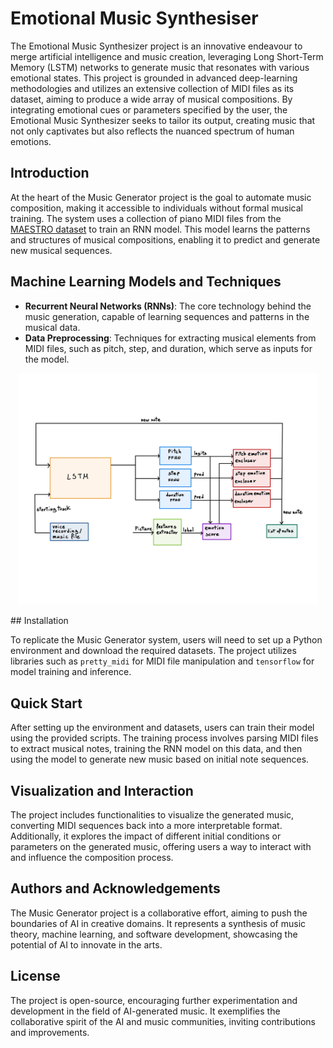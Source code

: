 # Emotional Music Synthesiser

The Emotional Music Synthesizer project is an innovative endeavour to merge artificial intelligence and music creation, leveraging Long Short-Term Memory (LSTM) networks to generate music that resonates with various emotional states. This project is grounded in advanced deep-learning methodologies and utilizes an extensive collection of MIDI files as its dataset, aiming to produce a wide array of musical compositions. By integrating emotional cues or parameters specified by the user, the Emotional Music Synthesizer seeks to tailor its output, creating music that not only captivates but also reflects the nuanced spectrum of human emotions.


## Introduction

At the heart of the Music Generator project is the goal to automate music composition, making it accessible to individuals without formal musical training. The system uses a collection of piano MIDI files from the [MAESTRO dataset](https://magenta.tensorflow.org/datasets/maestro) to train an RNN model. This model learns the patterns and structures of musical compositions, enabling it to predict and generate new musical sequences.

## Machine Learning Models and Techniques

- **Recurrent Neural Networks (RNNs)**: The core technology behind the music generation, capable of learning sequences and patterns in the musical data.
- **Data Preprocessing**: Techniques for extracting musical elements from MIDI files, such as pitch, step, and duration, which serve as inputs for the model.

<p align="center">
  <img src="model architecture.jpg" width="480px" />
</p>
## Installation

To replicate the Music Generator system, users will need to set up a Python environment and download the required datasets. The project utilizes libraries such as `pretty_midi` for MIDI file manipulation and `tensorflow` for model training and inference.

## Quick Start

After setting up the environment and datasets, users can train their model using the provided scripts. The training process involves parsing MIDI files to extract musical notes, training the RNN model on this data, and then using the model to generate new music based on initial note sequences.

## Visualization and Interaction

The project includes functionalities to visualize the generated music, converting MIDI sequences back into a more interpretable format. Additionally, it explores the impact of different initial conditions or parameters on the generated music, offering users a way to interact with and influence the composition process.

## Authors and Acknowledgements

The Music Generator project is a collaborative effort, aiming to push the boundaries of AI in creative domains. It represents a synthesis of music theory, machine learning, and software development, showcasing the potential of AI to innovate in the arts.

## License

The project is open-source, encouraging further experimentation and development in the field of AI-generated music. It exemplifies the collaborative spirit of the AI and music communities, inviting contributions and improvements.

